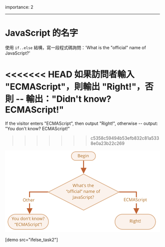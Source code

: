 importance: 2

---

# JavaScript 的名字

使用 `if..else` 結構，寫一段程式碼詢問：'What is the "official" name of JavaScript?'

<<<<<<< HEAD
如果訪問者輸入 "ECMAScript"，則輸出 "Right!"，否則 -- 輸出："Didn't know? ECMAScript!"
=======
If the visitor enters "ECMAScript", then output "Right!", otherwise -- output: "You don't know? ECMAScript!"
>>>>>>> c5358c59494b53efb832c81a5338e0a23b22c269

![](ifelse_task2.svg)

[demo src="ifelse_task2"]
